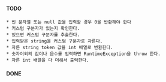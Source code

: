 #### TODO
    * 빈 문자열 또는 null 값을 입력할 경우 0을 반환해야 한다
    * 커스텀 구분자가 있는지 확인한다.
    * 있으면 커스텀 구분자를 추출한다.
    * 입력받은 string을 커스텀 구분자로 자른다.
    * 자른 string token 값을 int 배열로 변환한다.
    * 숫자이외의 값이나 음수를 입력하면 RuntimeException을 throw 한다.
    * 자른 int 배열을 다 더해서 출력한다.

#### DONE


